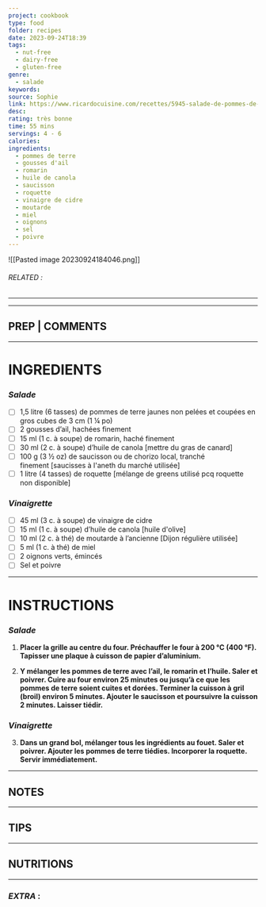 ```yaml
---
project: cookbook
type: food
folder: recipes
date: 2023-09-24T18:39
tags:
  - nut-free
  - dairy-free
  - gluten-free
genre:
  - salade
keywords: 
source: Sophie
link: https://www.ricardocuisine.com/recettes/5945-salade-de-pommes-de-terre-grillees
desc: 
rating: très bonne
time: 55 mins
servings: 4 - 6
calories: 
ingredients:
  - pommes de terre
  - gousses d'ail
  - romarin
  - huile de canola
  - saucisson
  - roquette
  - vinaigre de cidre
  - moutarde
  - miel
  - oignons
  - sel
  - poivre
---
```


![[Pasted image 20230924184046.png]]
###### *RELATED* : 
---


---
## PREP | COMMENTS


---
# INGREDIENTS

### _Salade_

- [ ] 1,5 litre (6 tasses) de pommes de terre jaunes non pelées et coupées en gros cubes de 3 cm (1 ¼ po)
- [ ] 2 gousses d’ail, hachées finement
- [ ] 15 ml (1 c. à soupe) de romarin, haché finement
- [ ] 30 ml (2 c. à soupe) d’huile de canola [mettre du gras de canard]
- [ ] 100 g (3 ½ oz) de saucisson ou de chorizo local, tranché finement [saucisses à l'aneth du marché utilisée]
- [ ] 1 litre (4 tasses) de roquette [mélange de greens utilisé pcq roquette non disponible]

### _Vinaigrette_

- [ ] 45 ml (3 c. à soupe) de vinaigre de cidre
- [ ] 15 ml (1 c. à soupe) d’huile de canola [huile d'olive]
- [ ] 10 ml (2 c. à thé) de moutarde à l’ancienne [Dijon régulière utilisée]
- [ ] 5 ml (1 c. à thé) de miel
- [ ] 2 oignons verts, émincés
- [ ] Sel et poivre

---
# INSTRUCTIONS

### _Salade_

1. **Placer la grille au centre du four. Préchauffer le four à 200 °C (400 °F). Tapisser une plaque à cuisson de papier d’aluminium.**
    
2. **Y mélanger les pommes de terre avec l’ail, le romarin et l’huile. Saler et poivrer. Cuire au four environ 25 minutes ou jusqu’à ce que les pommes de terre soient cuites et dorées. Terminer la cuisson à gril (broil) environ 5 minutes. Ajouter le saucisson et poursuivre la cuisson 2 minutes. Laisser tiédir.**
    

### _Vinaigrette_

3. **Dans un grand bol, mélanger tous les ingrédients au fouet. Saler et poivrer. Ajouter les pommes de terre tiédies. Incorporer la roquette. Servir immédiatement.**

---
## NOTES



---
## TIPS



---
## NUTRITIONS



---
### *EXTRA* :



